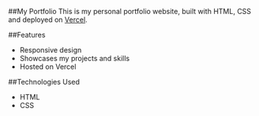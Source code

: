 ##My Portfolio
This is my personal portfolio website, built with HTML, CSS and deployed on [Vercel](https://kyale00.vercel.app/).

##Features
- Responsive design
- Showcases my projects and skills
- Hosted on Vercel

##Technologies Used
- HTML
- CSS
